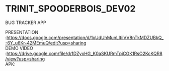 # TRINIT_SPOODERBOIS_DEV02
BUG TRACKER APP

PRESENTATION :https://docs.google.com/presentation/d/1xUdUhMunLltiiVV8nTkMDZUBkQ_-6Y_u6Kr-42MEmuQ/edit?usp=sharing <br />
DEMO VIDEO :https://drive.google.com/file/d/1DZyxHG_K0aSKURmTpiCGK1RsO2KcKQR8/view?usp=sharing <br />
APK:<br />
